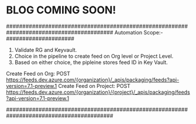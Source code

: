 # BLOG COMING SOON!

#########################################################################################
Automation Scope:-
#####################
1. Validate RG and Keyvault.
2. Choice in the pipeline to create feed on Org level or Project Level.
3. Based on either choice, the pipleine stores feed ID in Key Vault.

Create Feed on Org: POST https://feeds.dev.azure.com/{organization}/_apis/packaging/feeds?api-version=7.1-preview.1
Create Feed on Project: POST https://feeds.dev.azure.com/{organization}/{project}/_apis/packaging/feeds?api-version=7.1-preview.1

#########################################################################################
